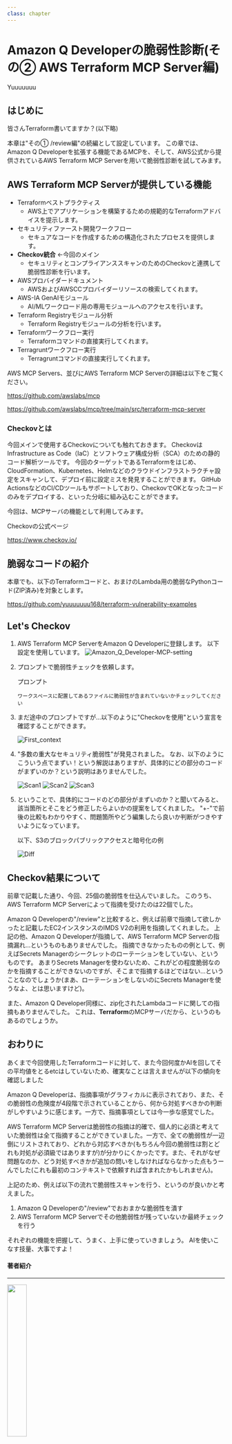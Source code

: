 ```yaml
---
class: chapter
---
```


# Amazon Q Developerの脆弱性診断(その② AWS Terraform MCP Server編)

<div class="flush-right">
Yuuuuuuu
</div>

## はじめに
皆さんTerraform書いてますか？(以下略)

本章は"その① /review編"の続編として設定しています。
この章では、Amazon Q Developerを拡張する機能であるMCPを、そして、AWS公式から提供されているAWS Terraform MCP Serverを用いて脆弱性診断を試してみます。

## AWS Terraform MCP Serverが提供している機能
- Terraformベストプラクティス
    - AWS上でアプリケーションを構築するための規範的なTerraformアドバイスを提示します。
- セキュリティファースト開発ワークフロー
    - セキュアなコードを作成するための構造化されたプロセスを提供します。
- **Checkov統合** ←今回のメイン
    - セキュリティとコンプライアンススキャンのためのCheckovと連携して脆弱性診断を行います。
- AWSプロバイダードキュメント
    - AWSおよびAWSCCプロバイダーリソースの検索してくれます。
- AWS-IA GenAIモジュール
    - AI/MLワークロード用の専用モジュールへのアクセスを行います。
- Terraform Registryモジュール分析
    - Terraform Registryモジュールの分析を行います。
- Terraformワークフロー実行
    - Terraformコマンドの直接実行してくれます。
- Terragruntワークフロー実行
    - Terragruntコマンドの直接実行してくれます。

AWS MCP Servers、並びにAWS Terraform MCP Serverの詳細は以下をご覧ください。

https://github.com/awslabs/mcp

https://github.com/awslabs/mcp/tree/main/src/terraform-mcp-server

### Checkovとは
今回メインで使用するCheckovについても触れておきます。
CheckovはInfrastructure as Code（IaC）とソフトウェア構成分析（SCA）のための静的コード解析ツールです。
今回のターゲットであるTerraformをはじめ、CloudFormation、Kubernetes、Helmなどのクラウドインフラストラクチャ設定をスキャンして、デプロイ前に設定ミスを発見することができます。
GitHub ActionsなどのCI/CDツールもサポートしており、CheckovでOKとなったコードのみをデプロイする、といった分岐に組み込むことができます。

今回は、MCPサーバの機能として利用してみます。

Checkovの公式ページ

https://www.checkov.io/

## 脆弱なコードの紹介

本章でも、以下のTerraformコードと、おまけのLambda用の脆弱なPythonコード(ZIP済み)を対象とします。

https://github.com/yuuuuuuu168/terraform-vulnerability-examples

## Let's Checkov
1. AWS Terraform MCP ServerをAmazon Q Developerに登録します。
    以下設定を使用しています。
    ![Amazon_Q_Developer-MCP-setting](./src/images/chap-yuuuuuuu-qdev-terraform-mcp/Amazon_Q_Developer-MCP-setting.png)

2. プロンプトで脆弱性チェックを依頼します。

    プロンプト
    ```
    ワークスペースに配置してあるファイルに脆弱性が含まれていないかチェックしてください
    ```
    

3. まだ途中のプロンプトですが...以下のように"Checkovを使用"という宣言を確認することができます。
    
    ![First_context](./src/images/chap-yuuuuuuu-qdev-terraform-mcp/First_context.png)

4. "多数の重大なセキュリティ脆弱性"が発見されました。
   なお、以下のようにこういう点でまずい！という解説はありますが、具体的にどの部分のコードがまずいのか？という説明はありませんでした。
   
    ![Scan1](./src/images/chap-yuuuuuuu-qdev-terraform-mcp/Scan1.png)
    ![Scan2](./src/images/chap-yuuuuuuu-qdev-terraform-mcp/Scan2.png)
    ![Scan3](./src/images/chap-yuuuuuuu-qdev-terraform-mcp/Scan3.png)

5. ということで、具体的にコードのどの部分がまずいのか？と聞いてみると、該当箇所とそこをどう修正したらよいかの提案をしてくれました。
    "+-"で前後の比較もわかりやすく、問題箇所やどう編集したら良いか判断がつきやすいようになっています。

    以下、S3のブロックパブリックアクセスと暗号化の例

    ![Diff](./src/images/chap-yuuuuuuu-qdev-terraform-mcp/Diff.png)

## Checkov結果について
前章で記載した通り、今回、25個の脆弱性を仕込んでいました。
このうち、AWS Terraform MCP Serverによって指摘を受けたのは22個でした。

Amazon Q Developerの"/review"と比較すると、例えば前章で指摘して欲しかったと記載したEC2インスタンスのIMDS V2の利用を指摘してくれました。
上記の他、Amazon Q Developerが指摘して、AWS Terraform MCP Serverの指摘漏れ...というものもありませんでした。
指摘できなかったものの例として、例えばSecrets Managerのシークレットのローテーションをしていない、というものです。
あまりSecrets Managerを使わないため、これがどの程度脆弱なのかを指摘することができないのですが、そこまで指摘するほどではない...ということなのでしょうか(まあ、ローテーションをしないのにSecrets Managerを使うなよ、とは思いますけど)。

また、Amazon Q Developer同様に、zip化されたLambdaコードに関しての指摘もありませんでした。
これは、**Terraform**のMCPサーバだから、というのもあるのでしょうか。

## おわりに
あくまで今回使用したTerraformコードに対して、また今回何度かAIを回してその平均値をとるetcはしていないため、確実なことは言えませんが以下の傾向を確認しました

Amazon Q Developerは、指摘事項がグラフィカルに表示されており、また、その脆弱性の危険度が4段階で示されていることから、何から対処すべきかの判断がしやすいように感じます。一方で、指摘事項としては今一歩な感覚でした。

AWS Terraform MCP Serverは脆弱性の指摘は的確で、個人的に必須と考えていた脆弱性は全て指摘することができていました。一方で、全ての脆弱性が一辺倒にリストされており、どれから対応すべきか(もちろん今回の脆弱性は割とどれも対処が必須級ではありますが)が分かりにくかったです。また、それがなぜ問題なのか、どう対処すべきかが追加の問いをしなければならなかった点もうーんでした(これも最初のコンテキストで依頼すれば含まれたかもしれません)。

上記のため、例えば以下の流れで脆弱性スキャンを行う、というのが良いかと考えました。
1. Amazon Q Developerの"/review"でおおまかな脆弱性を潰す
2. AWS Terraform MCP Serverでその他脆弱性が残っていないか最終チェックを行う

それぞれの機能を把握して、うまく、上手に使っていきましょう。
AIを使いこなす技量、大事ですよ！

#### 著者紹介
---

<div class="author-profile">
    <img src="src/images/chap-yuuuuuuu-qdev-review/yuuuuuuu_icon.png" width="30%">
    <div>
        <div>
            <b>Yuuuuuuu</b>
            @ec2_on_aws
        </div>
    </div>
</div>
<p style="margin-top: 0.5em; margin-bottom: 2em;">
趣味はAWS/Terraformに挑戦中 </br>
AWS15冠(2024-2025)、Terraform1つ、OCI2冠、Azure1つ、Databricks1つ </br>
目指せCommunity Builder & Top Engineer!! </br>
</p>